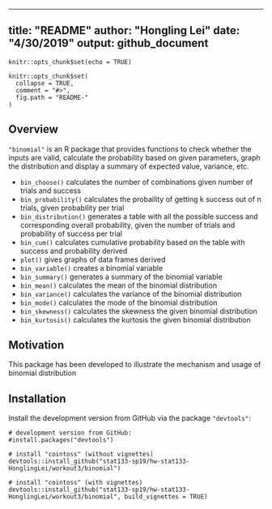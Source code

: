 
---
title: "README"
author: "Hongling Lei"
date: "4/30/2019"
output: github_document
---

```{r setup, include=FALSE}
knitr::opts_chunk$set(echo = TRUE)
```

```{r, echo = FALSE}
knitr::opts_chunk$set(
  collapse = TRUE,
  comment = "#>",
  fig.path = "README-"
)
```


## Overview

`"binomial"` is an R package 
that provides functions to check whether the inputs are valid, calculate the probability based on given parameters, graph the distribution and display a summary of expected value, variance, etc.

* `bin_choose()` calculates the number of combinations given number of trials and success
* `bin_probability()` calculates the probaility of getting k success out of n trials, given probability per trial
* `bin_distribution()` generates a table with all the possible success and corresponding overall probability, given the number of trials and probability of success per trial
* `bin_cum()` calculates cumulative probability based on the table with success and probability derived
* `plot()` gives graphs of data frames derived
* `bin_variable()` creates a binomial variable
* `bin_summary()` generates a summary of the binomial variable
* `bin_mean()` calculates the mean of the binomial distribution  
* `bin_variance()` calculates the variance of the binomial distribution 
* `bin_mode()` calculates the mode of the binomial distribution  
* `bin_skewness()` calculates the skewness the given binomial distribution       
* `bin_kurtosis()` calculates the kurtosis the given binomial distribution  


## Motivation

This package has been developed to illustrate the mechanism and usage of binomial distribution


## Installation

Install the development version from GitHub via the package `"devtools"`:

```{r}
# development version from GitHub:
#install.packages("devtools") 

# install "cointoss" (without vignettes)
devtools::install_github("stat133-sp19/hw-stat133-HonglingLei/workout3/binomial")

# install "cointoss" (with vignettes)
devtools::install_github("stat133-sp19/hw-stat133-HonglingLei/workout3/binomial", build_vignettes = TRUE)
```
